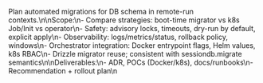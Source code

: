 Plan automated migrations for DB schema in remote-run contexts.\n\nScope:\n- Compare strategies: boot-time migrator vs k8s Job/Init vs operator\n- Safety: advisory locks, timeouts, dry-run by default, explicit apply\n- Observability: logs/metrics/status, rollback policy, windows\n- Orchestrator integration: Docker entrypoint flags, Helm values, k8s RBAC\n- Drizzle migrator reuse; consistent with sessiondb.migrate semantics\n\nDeliverables:\n- ADR, POCs (Docker/k8s), docs/runbooks\n- Recommendation + rollout plan\n
